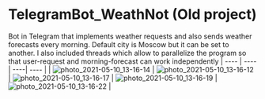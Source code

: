 # TelegramBot_WeathNot (Old project)
Bot in Telegram that implements weather requests and also sends weather forecasts every morning. Default city is Moscow but it can be set to another. I also included threads which allow to parallelize the program so that user-request and morning-forecast can work independently
| ---- | ---- | ----| ---- |
| ![photo_2021-05-10_13-16-14](https://user-images.githubusercontent.com/70897625/117665236-4af49900-b1ab-11eb-9ecd-baacb2ed418d.jpg) | ![photo_2021-05-10_13-16-12](https://user-images.githubusercontent.com/70897625/117665241-4b8d2f80-b1ab-11eb-957c-6fab96231e3d.jpg) | ![photo_2021-05-10_13-16-17](https://user-images.githubusercontent.com/70897625/117665199-44662180-b1ab-11eb-9da9-441119397b37.jpg) | ![photo_2021-05-10_13-16-19](https://user-images.githubusercontent.com/70897625/117665201-44feb800-b1ab-11eb-9af6-69699ebe1302.jpg) | ![photo_2021-05-10_13-16-22](https://user-images.githubusercontent.com/70897625/117665203-44feb800-b1ab-11eb-9890-c2faa7d25a03.jpg) |
